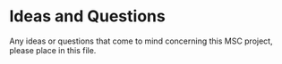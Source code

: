 # Ideas and Questions

Any ideas or questions that come to mind concerning this MSC project, please place in this file.